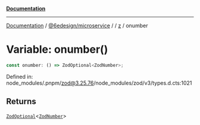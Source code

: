 [**Documentation**](../../../../../README.md)

***

[Documentation](../../../../../README.md) / [@6edesign/microservice](../../../README.md) / [](../../../README.md) / [z](../README.md) / onumber

# Variable: onumber()

```ts
const onumber: () => ZodOptional<ZodNumber>;
```

Defined in: node\_modules/.pnpm/zod@3.25.76/node\_modules/zod/v3/types.d.cts:1021

## Returns

[`ZodOptional`](../classes/ZodOptional.md)&lt;[`ZodNumber`](../classes/ZodNumber.md)&gt;
